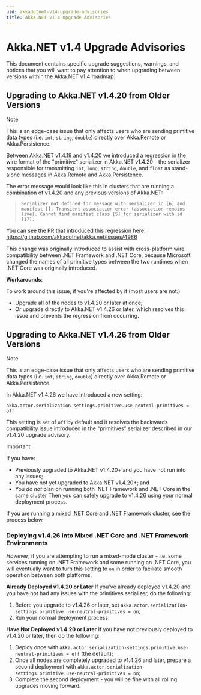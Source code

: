 ```yaml
---
uid: akkadotnet-v14-upgrade-advisories
title: Akka.NET v1.4 Upgrade Advisories
---
```


# Akka.NET v1.4 Upgrade Advisories
This document contains specific upgrade suggestions, warnings, and notices that you will want to pay attention to when upgrading between versions within the Akka.NET v1.4 roadmap.

## Upgrading to Akka.NET v1.4.20 from Older Versions

> [!NOTE]
> This is an edge-case issue that only affects users who are sending primitive data types (i.e. `int`, `string`, `double`) directly over Akka.Remote or Akka.Persistence.

Between Akka.NET v1.4.19 and [v1.4.20](https://github.com/akkadotnet/akka.net/releases/tag/1.4.20) we introduced a regression in the wire format of the "primitive" serializer in Akka.NET v1.4.20 - the serializer responsible for transmitting `int`, `long`, `string`, `double`, and `float` as stand-alone messages in Akka.Remote and Akka.Persistence.

The error message would look like this in clusters that are running a combination of v1.4.20 and any previous versions of Akka.NET:

> `Serializer not defined for message with serializer id [6] and manifest []. Transient association error (association remains live). Cannot find manifest class [S] for serializer with id [17].`

You can see the PR that introduced this regression here: https://github.com/akkadotnet/akka.net/issues/4986

This change was originally introduced to assist with cross-platform wire compatibility between .NET Framework and .NET Core, because Microsoft changed the names of all primitive types between the two runtimes when .NET Core was originally introduced.

**Workarounds**:

To work around this issue, if you're affected by it (most users are not:)

* Upgrade all of the nodes to v1.4.20 or later at once;
* Or upgrade directly to Akka.NET v1.4.26 or later, which resolves this issue and prevents the regression from occurring.

## Upgrading to Akka.NET v1.4.26 from Older Versions

> [!NOTE]
> This is an edge-case issue that only affects users who are sending primitive data types (i.e. `int`, `string`, `double`) directly over Akka.Remote or Akka.Persistence.

In Akka.NET v1.4.26 we have introduced a new setting:

```
akka.actor.serialization-settings.primitive.use-neutral-primitives = off
```

This setting is set of `off` by default and it resolves the backwards compatibility issue introduced in the "primitives" serializer described in our v1.4.20 upgrade advisory.

> [!IMPORTANT]
> If you have: 
> * Previously upgraded to Akka.NET v1.4.20+ and you have not run into any issues;
> * You have not yet upgraded to Akka.NET v1.4.20+; and
> * You _do not_ plan on running both .NET Framework and .NET Core in the same cluster
> Then you can safely upgrade to v1.4.26 using your normal deployment process. 

If you are running a mixed .NET Core and .NET Framework cluster, see the process below.

### Deploying v1.4.26 into Mixed .NET Core and .NET Framework Environments
*However*, if you are attempting to run a mixed-mode cluster - i.e. some services running on .NET Framework and some running on .NET Core, you will eventually want to turn this setting to `on` in order to faciliate smooth operation between both platforms.

**Already Deployed v1.4.20 or Later**
If you've already deployed v1.4.20 and you have not had any issues with the primitives serializer, do the following:

1. Before you upgrade to v1.4.26 or later, set `akka.actor.serialization-settings.primitive.use-neutral-primitives = on`;
2. Run your normal deployment process.

**Have Not Deployed v1.4.20 or Later**
If you have not previously deployed to v1.4.20 or later, then do the following:

1. Deploy once with `akka.actor.serialization-settings.primitive.use-neutral-primitives = off` (the default);
2. Once all nodes are completely upgraded to v1.4.26 and later, prepare a second deployment with `akka.actor.serialization-settings.primitive.use-neutral-primitives = on`;
3. Complete the second deployment - you will be fine with all rolling upgrades moving forward.